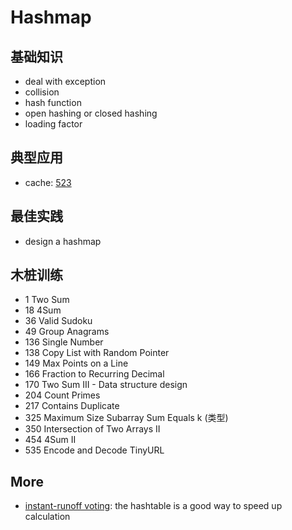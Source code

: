 # Hashmap 

## 基础知识

- deal with exception
- collision 
- hash function
- open hashing or closed hashing
- loading factor

## 典型应用

* cache: [523](https://leetcode.com/problems/continuous-subarray-sum/description/)

## 最佳实践

- design a hashmap

## 木桩训练

- 1 Two Sum
- 18 4Sum 
- 36 Valid Sudoku
- 49 Group Anagrams 
- 136 Single Number
- 138 Copy List with Random Pointer 
- 149 Max Points on a Line 
- 166 Fraction to Recurring Decimal 
- 170 Two Sum III - Data structure design 
- 204 Count Primes 
- 217 Contains Duplicate 
- 325 Maximum Size Subarray Sum Equals k (类型)
- 350 Intersection of Two Arrays II 
- 454 4Sum II 
- 535 Encode and Decode TinyURL

## More

- [instant-runoff voting](https://repl.it/@WillWang42/instant-runoff-voting): the hashtable is a good way to speed up calculation